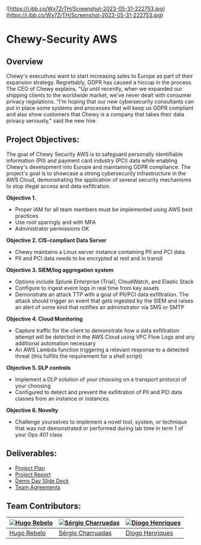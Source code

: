 ![https://i.ibb.co/Wx7ZrTH/Screenshot-2023-05-31-222753.jpg](https://i.ibb.co/Wx7ZrTH/Screenshot-2023-05-31-222753.jpg)

# Chewy-Security AWS

## Overview

Chewy's executives want to start increasing sales to Europe as part of their expansion strategy. Regrettably, GDPR has caused a hiccup in the process. The CEO of Chewy explains, "Up until recently, when we expanded our shipping clients to the worldwide market, we've never dealt with consumer privacy regulations. "I'm hoping that our new cybersecurity consultants can put in place some systems and processes that will keep us GDPR compliant and also show customers that Chewy is a company that takes their data privacy seriously," said the new hire.

## Project Objectives:

The goal of Chewy Security AWS is to safeguard personally identifiable information (PII) and payment card industry (PCI) data while enabling Chewy's development into Europe and maintaining GDPR compliance. The project's goal is to showcase a strong cybersecurity infrastructure in the AWS Cloud, demonstrating the application of several security mechanisms to stop illegal access and data exfiltration.

**Objective 1.**

* Proper IAM for all team members must be implemented using AWS best practices
* Use root sparingly and with MFA
* Administrator permissions OK

**Objective 2. CIS-compliant Data Server**

* Chewy maintains a Linux server instance containing PII and PCI data
* PII and PCI data needs to be encrypted at rest and in transit

**Objective 3. SIEM/log aggregation system**

* Options include Splunk Enterprise (Trial), CloudWatch, and Elastic Stack
* Configure to ingest event logs in real time from key assets
* Demonstrate an attack TTP with a goal of PII/PCI data exfiltration. The attack should trigger an event that gets ingested by the SIEM and raises an alert of some kind that notifies an administrator via SMS or SMTP

**Objective 4. Cloud Monitoring**

* Capture traffic for the client to demonstrate how a data exfiltration attempt will be detected in the AWS Cloud using VPC Flow Logs and any additional automation necessary
* An AWS Lambda function triggering a relevant response to a detected threat (this fulfills the requirement for a shell script)

**Objective 5. DLP controls**

* Implement a DLP solution of your choosing on a transport protocol of your choosing
* Configured to detect and prevent the exfiltration of PII and PCI data classes from an instance or instances

**Objective 6. Novelty**

* Challenge yourselves to implement a novel tool, system, or technique that was not demonstrated or performed during lab time in term 1 of your Ops 401 class

## Deliverables:

- [Project Plan](https://docs.google.com/document/d/1PaMgX8umSwd43FG2Iz_wzYJZdSnE6O4M3tAkEPKg2sw/edit?usp=sharing)
- [Project Report](https://docs.google.com/document/d/1c9sl-zDqpSAXWJocXoAe6HKFAgPYL8mNjWGkYOewlO4/edit?usp=sharing)
- [Demo Day Slide Deck](https://drive.google.com/file/d/1xjN78UAjZ6FYvJ5Mz-xo8ofXB_W5B7-G/view?usp=sharing)
- [Team Agreements](https://github.com/birlzhimself/Chewy-SecurityAWS/blob/main/TeamAgreements/TeamAgreements.md)

## Team Contributors:

| [![Hugo Rebelo](https://avatars.githubusercontent.com/u/122793759?v=4&s=144)](https://github.com/birlzhimself) | [![Sérgio Charruadas](https://avatars.githubusercontent.com/u/20626461?v=4&s=144)](https://github.com/itzvenom) | [![Diogo Henriques](https://avatars.githubusercontent.com/u/125299195?v=4&s=144)](https://github.com/diohen90) |
|---|---|---|
| [Hugo Rebelo](https://github.com/birlzhimself) | [Sérgio Charruadas](https://github.com/itzvenom) | [Diogo Henriques](https://github.com/diohen90) |
